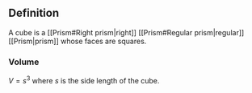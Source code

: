## Definition
A cube is a [[Prism#Right prism|right]] [[Prism#Regular prism|regular]] [[Prism|prism]] whose faces are squares.

### Volume
$V = s^3$
where $s$ is the side length of the cube.